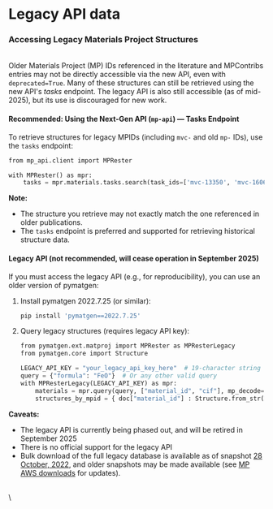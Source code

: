 # Legacy API data

### Accessing Legacy Materials Project Structures

\
Older Materials Project (MP) IDs referenced in the literature and MPContribs entries may not be directly accessible via the new API, even with `deprecated=True`. Many of these structures can still be retrieved using the new API's _tasks_ endpoint. The legacy API is also still accessible (as of mid-2025), but its use is discouraged for new work.

#### Recommended: Using the Next-Gen API (`mp-api`) — Tasks Endpoint

To retrieve structures for legacy MPIDs (including `mvc-` and old `mp-` IDs), use the `tasks` endpoint:

```python
from mp_api.client import MPRester

with MPRester() as mpr:
    tasks = mpr.materials.tasks.search(task_ids=['mvc-13350', 'mvc-16068', 'mvc-13133', 'mp-867303']) # Each item in 'tasks' contains the structure and associated information for task in tasks: print(task.task_id, task.structure)
```

**Note:**

* The structure you retrieve may not exactly match the one referenced in older publications.
* The `tasks` endpoint is preferred and supported for retrieving historical structure data.

#### Legacy API (not recommended, will cease operation in September 2025)

If you must access the legacy API (e.g., for reproducibility), you can use an older version of pymatgen:

1.  Install pymatgen 2022.7.25 (or similar):

    ```bash
    pip install 'pymatgen==2022.7.25'
    ```
2.  Query legacy structures (requires legacy API key):

    ```python
    from pymatgen.ext.matproj import MPRester as MPResterLegacy 
    from pymatgen.core import Structure 

    LEGACY_API_KEY = "your_legacy_api_key_here"  # 19-character string 
    query = {"formula": "FeO"}  # Or any other valid query 
    with MPResterLegacy(LEGACY_API_KEY) as mpr:
        materials = mpr.query(query, ["material_id", "cif"], mp_decode=False) 
        structures_by_mpid = { doc["material_id"] : Structure.from_str(doc["cif"], fmt="cif") for doc in materials }
    ```

**Caveats:**

* The legacy API is currently being phased out, and will be retired in September 2025
* There is no official support for the legacy API
* Bulk download of the full legacy database is available as of snapshot [28 October, 2022](https://materialsproject-build.s3.amazonaws.com/index.html#collections/2022-10-28/), and older snapshots may be made available (see [MP AWS downloads](https://materialsproject.org/downloads) for updates).

\
\
